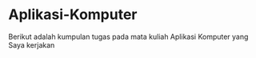 # Aplikasi-Komputer
Berikut adalah kumpulan tugas pada mata kuliah Aplikasi Komputer yang Saya kerjakan
